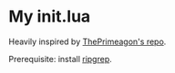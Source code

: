 # My init.lua

Heavily inspired by [ThePrimeagon's repo](https://github.com/ThePrimeagen/init.lua).

Prerequisite: install [ripgrep](https://github.com/BurntSushi/ripgrep).
